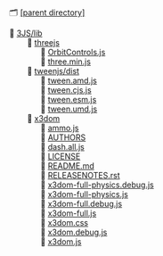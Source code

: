🗂 [[parent directory]](..)  
  
📂 [3JS/lib]()   
&emsp;&emsp;  📂 [threejs]()  
&emsp;&emsp;&emsp;&emsp;📄 [OrbitControls.js](OrbitControls.js)  
&emsp;&emsp;&emsp;&emsp;📄 [three.min.js](three.min.js)  
&emsp;&emsp;  📂 [tweenjs/dist]()  
&emsp;&emsp;&emsp;&emsp;📄 [tween.amd.js](tween.amd.js)  
&emsp;&emsp;&emsp;&emsp;📄 [tween.cjs.js](tween.cjs.js)  
&emsp;&emsp;&emsp;&emsp;📄 [tween.esm.js](tween.esm.js)  
&emsp;&emsp;&emsp;&emsp;📄 [tween.umd.js](tween.umd.js)  
&emsp;&emsp;  📂 [x3dom]()  
&emsp;&emsp;&emsp;&emsp;📄 [ammo.js](ammo.js)  
&emsp;&emsp;&emsp;&emsp;📄 [AUTHORS](AUTHORS)  
&emsp;&emsp;&emsp;&emsp;📄 [dash.all.js](dash.all.js)  
&emsp;&emsp;&emsp;&emsp;📄 [LICENSE](LICENSE)  
&emsp;&emsp;&emsp;&emsp;📄 [README.md](README.md)  
&emsp;&emsp;&emsp;&emsp;📄 [RELEASENOTES.rst](RELEASENOTES.rst)  
&emsp;&emsp;&emsp;&emsp;📄 [x3dom-full-physics.debug.js](x3dom-full-physics.debug.js)  
&emsp;&emsp;&emsp;&emsp;📄 [x3dom-full-physics.js](x3dom-full-physics.js)  
&emsp;&emsp;&emsp;&emsp;📄 [x3dom-full.debug.js](x3dom-full.debug.js)  
&emsp;&emsp;&emsp;&emsp;📄 [x3dom-full.js](x3dom-full.js)  
&emsp;&emsp;&emsp;&emsp;📄 [x3dom.css](x3dom.css)  
&emsp;&emsp;&emsp;&emsp;📄 [x3dom.debug.js](x3dom.debug.js)  
&emsp;&emsp;&emsp;&emsp;📄 [x3dom.js](x3dom.js)  
  

